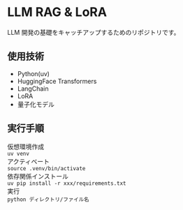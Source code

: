 # LLM RAG & LoRA

LLM 開発の基礎をキャッチアップするためのリポジトリです。

## 使用技術

- Python(uv)
- HuggingFace Transformers
- LangChain
- LoRA
- 量子化モデル

## 実行手順

仮想環境作成  
`uv venv`  
アクティベート  
`source .venv/bin/activate`  
依存関係インストール  
`uv pip install -r xxx/requirements.txt`  
実行  
`python ディレクトリ/ファイル名`
